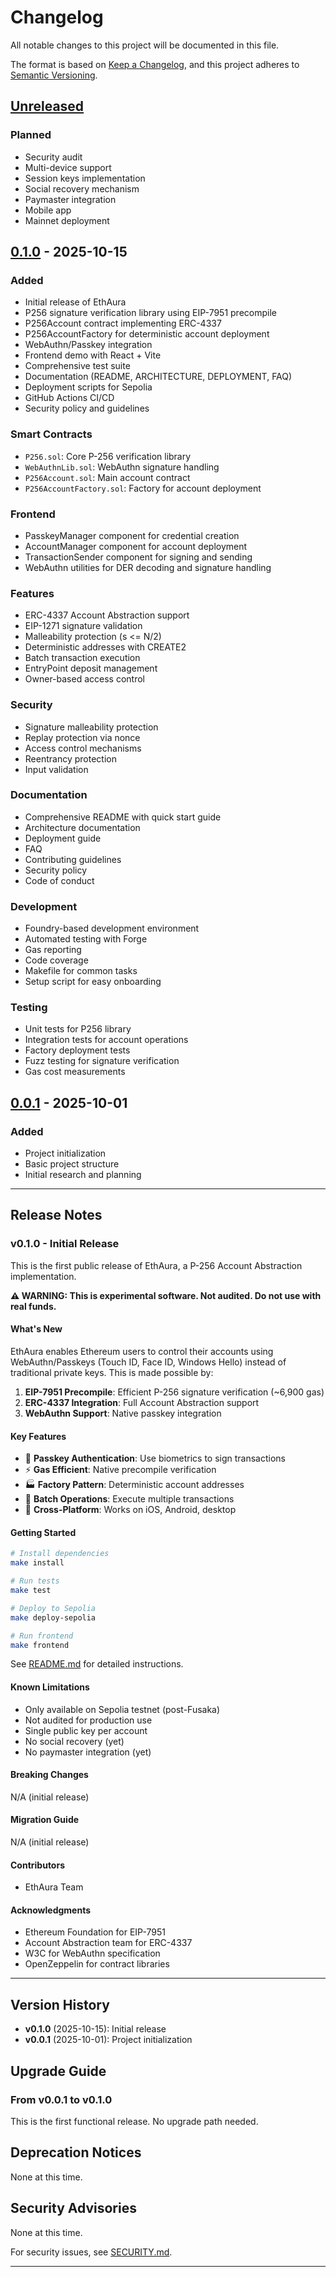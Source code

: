 # Changelog

All notable changes to this project will be documented in this file.

The format is based on [Keep a Changelog](https://keepachangelog.com/en/1.0.0/),
and this project adheres to [Semantic Versioning](https://semver.org/spec/v2.0.0.html).

## [Unreleased]

### Planned
- Security audit
- Multi-device support
- Session keys implementation
- Social recovery mechanism
- Paymaster integration
- Mobile app
- Mainnet deployment

## [0.1.0] - 2025-10-15

### Added
- Initial release of EthAura
- P256 signature verification library using EIP-7951 precompile
- P256Account contract implementing ERC-4337
- P256AccountFactory for deterministic account deployment
- WebAuthn/Passkey integration
- Frontend demo with React + Vite
- Comprehensive test suite
- Documentation (README, ARCHITECTURE, DEPLOYMENT, FAQ)
- Deployment scripts for Sepolia
- GitHub Actions CI/CD
- Security policy and guidelines

### Smart Contracts
- `P256.sol`: Core P-256 verification library
- `WebAuthnLib.sol`: WebAuthn signature handling
- `P256Account.sol`: Main account contract
- `P256AccountFactory.sol`: Factory for account deployment

### Frontend
- PasskeyManager component for credential creation
- AccountManager component for account deployment
- TransactionSender component for signing and sending
- WebAuthn utilities for DER decoding and signature handling

### Features
- ERC-4337 Account Abstraction support
- EIP-1271 signature validation
- Malleability protection (s <= N/2)
- Deterministic addresses with CREATE2
- Batch transaction execution
- EntryPoint deposit management
- Owner-based access control

### Security
- Signature malleability protection
- Replay protection via nonce
- Access control mechanisms
- Reentrancy protection
- Input validation

### Documentation
- Comprehensive README with quick start guide
- Architecture documentation
- Deployment guide
- FAQ
- Contributing guidelines
- Security policy
- Code of conduct

### Development
- Foundry-based development environment
- Automated testing with Forge
- Gas reporting
- Code coverage
- Makefile for common tasks
- Setup script for easy onboarding

### Testing
- Unit tests for P256 library
- Integration tests for account operations
- Factory deployment tests
- Fuzz testing for signature verification
- Gas cost measurements

## [0.0.1] - 2025-10-01

### Added
- Project initialization
- Basic project structure
- Initial research and planning

---

## Release Notes

### v0.1.0 - Initial Release

This is the first public release of EthAura, a P-256 Account Abstraction implementation.

**⚠️ WARNING: This is experimental software. Not audited. Do not use with real funds.**

#### What's New

EthAura enables Ethereum users to control their accounts using WebAuthn/Passkeys (Touch ID, Face ID, Windows Hello) instead of traditional private keys. This is made possible by:

1. **EIP-7951 Precompile**: Efficient P-256 signature verification (~6,900 gas)
2. **ERC-4337 Integration**: Full Account Abstraction support
3. **WebAuthn Support**: Native passkey integration

#### Key Features

- 🔐 **Passkey Authentication**: Use biometrics to sign transactions
- ⚡ **Gas Efficient**: Native precompile verification
- 🏭 **Factory Pattern**: Deterministic account addresses
- 🔄 **Batch Operations**: Execute multiple transactions
- 📱 **Cross-Platform**: Works on iOS, Android, desktop

#### Getting Started

```bash
# Install dependencies
make install

# Run tests
make test

# Deploy to Sepolia
make deploy-sepolia

# Run frontend
make frontend
```

See [README.md](./README.md) for detailed instructions.

#### Known Limitations

- Only available on Sepolia testnet (post-Fusaka)
- Not audited for production use
- Single public key per account
- No social recovery (yet)
- No paymaster integration (yet)

#### Breaking Changes

N/A (initial release)

#### Migration Guide

N/A (initial release)

#### Contributors

- EthAura Team

#### Acknowledgments

- Ethereum Foundation for EIP-7951
- Account Abstraction team for ERC-4337
- W3C for WebAuthn specification
- OpenZeppelin for contract libraries

---

## Version History

- **v0.1.0** (2025-10-15): Initial release
- **v0.0.1** (2025-10-01): Project initialization

## Upgrade Guide

### From v0.0.1 to v0.1.0

This is the first functional release. No upgrade path needed.

## Deprecation Notices

None at this time.

## Security Advisories

None at this time.

For security issues, see [SECURITY.md](./SECURITY.md).

---

[Unreleased]: https://github.com/yourusername/ethaura/compare/v0.1.0...HEAD
[0.1.0]: https://github.com/yourusername/ethaura/releases/tag/v0.1.0
[0.0.1]: https://github.com/yourusername/ethaura/releases/tag/v0.0.1

